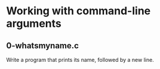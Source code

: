 # Working with command-line arguments

## 0-whatsmyname.c
Write a program that prints its name, followed by a new line.
